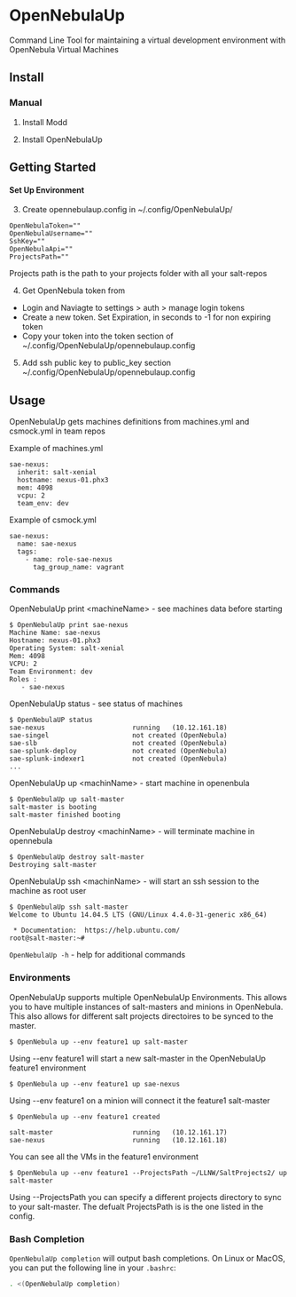 # OpenNebulaUp
Command Line Tool for maintaining a virtual development environment with OpenNebula Virtual Machines

## Install 

### Manual
1. Install Modd <br>

2. Install OpenNebulaUp <br>

## Getting Started

#### Set Up Environment
  
3. Create opennebulaup.config in ~/.config/OpenNebulaUp/
  ```
  OpenNebulaToken=""
  OpenNebulaUsername=""
  SshKey=""
  OpenNebulaApi=""
  ProjectsPath=""
  ```
  
 Projects path is the path to your projects folder with all your salt-repos
  
4. Get OpenNebula token from 
  * Login and Naviagte to settings > auth > manage login tokens
  * Create a new token. Set Expiration, in seconds to -1 for non expiring token
  * Copy your token into the token section of ~/.config/OpenNebulaUp/opennebulaup.config
  
5. Add ssh public key to public_key section ~/.config/OpenNebulaUp/opennebulaup.config
  
## Usage 

OpenNebulaUp gets machines definitions from machines.yml and csmock.yml in team repos

Example of machines.yml
```
sae-nexus:
  inherit: salt-xenial
  hostname: nexus-01.phx3
  mem: 4098
  vcpu: 2
  team_env: dev
```

Example of csmock.yml
```
sae-nexus:
  name: sae-nexus
  tags:
    - name: role-sae-nexus
      tag_group_name: vagrant
```
### Commands 
OpenNebulaUp print \<machineName\> - see machines data before starting 
```
$ OpenNebulaUp print sae-nexus
Machine Name: sae-nexus
Hostname: nexus-01.phx3
Operating System: salt-xenial
Mem: 4098
VCPU: 2
Team Environment: dev
Roles :
   - sae-nexus
  ```
  
  OpenNebulaUp status - see status of machines 
  
```
$ OpenNebulaUP status
sae-nexus                      running   (10.12.161.18)
sae-singel                     not created (OpenNebula)
sae-slb                        not created (OpenNebula)
sae-splunk-deploy              not created (OpenNebula)
sae-splunk-indexer1            not created (OpenNebula)
...
```
OpenNebulaUp up \<machinName\> - start machine in openenbula
```
$ OpenNebulaUp up salt-master
salt-master is booting
salt-master finished booting
```

OpenNebulaUp destroy \<machinName\> - will terminate machine in opennebula
```
$ OpenNebulaUp destroy salt-master
Destroying salt-master
```

OpenNebulaUp ssh \<machinName\> - will start an ssh session to the machine as root user
```
$ OpenNebulaUp ssh salt-master
Welcome to Ubuntu 14.04.5 LTS (GNU/Linux 4.4.0-31-generic x86_64)

 * Documentation:  https://help.ubuntu.com/
root@salt-master:~#
```

`OpenNebulaUp -h` - help for additional commands

### Environments
OpenNebulaUp supports multiple OpenNebulaUp Environments. This allows you to have multiple instances of salt-masters and minions in OpenNebula. This also allows for different salt projects directoires to be synced to the master.

```
$ OpenNebula up --env feature1 up salt-master
```
Using --env feature1 will start a new salt-master in the OpenNebulaUp feature1 environment

```
$ OpenNebula up --env feature1 up sae-nexus
```
Using --env feature1 on a minion will connect it the feature1 salt-master

```
$ OpenNebula up --env feature1 created

salt-master                    running   (10.12.161.17)
sae-nexus                      running   (10.12.161.18)
```
You can see all the VMs in the feature1 environment

```
$ OpenNebula up --env feature1 --ProjectsPath ~/LLNW/SaltProjects2/ up salt-master
```
Using --ProjectsPath you can specify a different projects directory to sync to your salt-master. The defualt ProjectsPath is is the one listed in the config.  

### Bash Completion
`OpenNebulaUp completion` will output bash completions. On Linux or MacOS, you can put the following line in your `.bashrc`:

```bash
. <(OpenNebulaUp completion)
```


